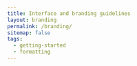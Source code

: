 ```yaml
---
title: Interface and branding guidelines
layout: branding
permalink: /branding/
sitemap: false
tags:
  - getting-started
  - formatting
---
```

